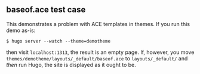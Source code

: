 ## baseof.ace test case

This demonstrates a problem with ACE templates in themes.
If you run this demo as-is:

```
$ hugo server --watch --theme=demotheme
```

then visit `localhost:1313`, the result is an empty page.
If, however, you move `themes/demotheme/layouts/_default/baseof.ace`
to `layouts/_default/` and *then* run Hugo, the site is displayed
as it ought to be.
